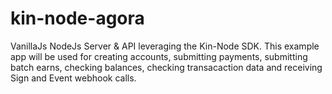 # kin-node-agora

VanillaJs NodeJs Server & API leveraging the Kin-Node SDK. This example app will be used for creating accounts, submitting payments, submitting batch earns, checking balances, checking transacaction data and receiving Sign and Event webhook calls.

